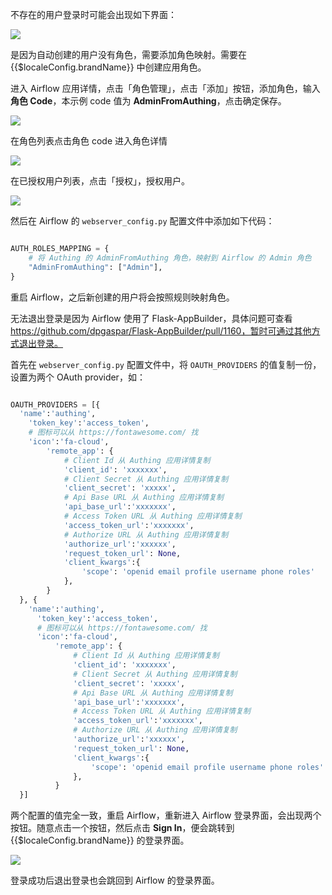 <IntegrationDetailCard :title="`登录后无权限`">

不存在的用户登录时可能会出现如下界面：

![](~@imagesZhCn/integration/airflow/3-2.png)

是因为自动创建的用户没有角色，需要添加角色映射。需要在 {{$localeConfig.brandName}} 中创建应用角色。

进入 Airflow 应用详情，点击「角色管理」，点击「添加」按钮，添加角色，输入**角色 Code**，本示例 code 值为 **AdminFromAuthing**，点击确定保存。

![](~@imagesZhCn/integration/airflow/4-1.png)

在角色列表点击角色 code 进入角色详情

![](~@imagesZhCn/integration/airflow/4-2.png)

在已授权用户列表，点击「授权」，授权用户。

![](~@imagesZhCn/integration/airflow/4-3.png)

然后在 Airflow 的 `webserver_config.py` 配置文件中添加如下代码：

```python

AUTH_ROLES_MAPPING = {
    # 将 Authing 的 AdminFromAuthing 角色，映射到 Airflow 的 Admin 角色
    "AdminFromAuthing": ["Admin"],
}

```

重启 Airflow，之后新创建的用户将会按照规则映射角色。

</IntegrationDetailCard>

<IntegrationDetailCard :title="`无法退出登录`">

无法退出登录是因为 Airflow 使用了 Flask-AppBuilder，具体问题可查看 https://github.com/dpgaspar/Flask-AppBuilder/pull/1160，暂时可通过其他方式退出登录。

首先在 `webserver_config.py` 配置文件中，将 `OAUTH_PROVIDERS` 的值复制一份，设置为两个 OAuth provider，如：

```python

OAUTH_PROVIDERS = [{
  'name':'authing',
    'token_key':'access_token',
    # 图标可以从 https://fontawesome.com/ 找
    'icon':'fa-cloud',
        'remote_app': {
            # Client Id 从 Authing 应用详情复制
            'client_id': 'xxxxxxx',
            # Client Secret 从 Authing 应用详情复制
            'client_secret': 'xxxxx',
            # Api Base URL 从 Authing 应用详情复制
            'api_base_url':'xxxxxxx',
            # Access Token URL 从 Authing 应用详情复制
            'access_token_url':'xxxxxxx',
            # Authorize URL 从 Authing 应用详情复制
            'authorize_url':'xxxxxx',
            'request_token_url': None,
            'client_kwargs':{
                'scope': 'openid email profile username phone roles'
            },
        }
  }, {
    'name':'authing',
      'token_key':'access_token',
      # 图标可以从 https://fontawesome.com/ 找
      'icon':'fa-cloud',
          'remote_app': {
              # Client Id 从 Authing 应用详情复制
              'client_id': 'xxxxxxx',
              # Client Secret 从 Authing 应用详情复制
              'client_secret': 'xxxxx',
              # Api Base URL 从 Authing 应用详情复制
              'api_base_url':'xxxxxxx',
              # Access Token URL 从 Authing 应用详情复制
              'access_token_url':'xxxxxxx',
              # Authorize URL 从 Authing 应用详情复制
              'authorize_url':'xxxxxx',
              'request_token_url': None,
              'client_kwargs':{
                  'scope': 'openid email profile username phone roles'
              },
          }
  }]

```

两个配置的值完全一致，重启 Airflow，重新进入 Airflow 登录界面，会出现两个按钮。随意点击一个按钮，然后点击 **Sign In**，便会跳转到 {{$localeConfig.brandName}} 的登录界面。

![](~@imagesZhCn/integration/airflow/4-4.png)

登录成功后退出登录也会跳回到 Airflow 的登录界面。

</IntegrationDetailCard>
